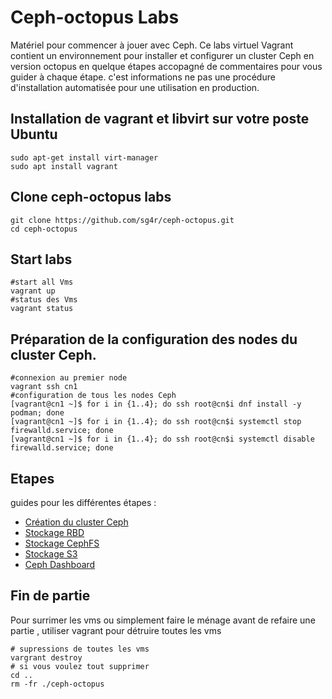 # Ceph-octopus Labs
Matériel pour commencer à jouer avec Ceph. Ce labs virtuel Vagrant contient un environnement pour installer et configurer un cluster Ceph en version octopus en quelque étapes accopagné de commentaires pour vous guider à chaque étape. c'est informations ne pas une procédure d'installation automatisée pour une utilisation en production. 
## Installation de vagrant et libvirt sur votre poste Ubuntu
```
sudo apt-get install virt-manager
sudo apt install vagrant
```
## Clone ceph-octopus labs
```
git clone https://github.com/sg4r/ceph-octopus.git
cd ceph-octopus
```
## Start labs
```
#start all Vms 
vagrant up
#status des Vms
vagrant status
```
## Préparation de la configuration des nodes du cluster Ceph.
```
#connexion au premier node
vagrant ssh cn1
#configuration de tous les nodes Ceph
[vagrant@cn1 ~]$ for i in {1..4}; do ssh root@cn$i dnf install -y podman; done
[vagrant@cn1 ~]$ for i in {1..4}; do ssh root@cn$i systemctl stop firewalld.service; done
[vagrant@cn1 ~]$ for i in {1..4}; do ssh root@cn$i systemctl disable firewalld.service; done
```
## Etapes
guides pour les différentes étapes :
* [Création du cluster Ceph](cephcreate.md)
* [Stockage RBD](cephrbd.md)
* [Stockage CephFS](cephfs.md)
* [Stockage S3](cephs3.md)
* [Ceph Dashboard](cephdashboard.md)

## Fin de partie
Pour surrimer les vms ou simplement faire le ménage avant de refaire une partie , utiliser vagrant pour détruire toutes les vms
```
# supressions de toutes les vms
vargrant destroy
# si vous voulez tout supprimer
cd ..
rm -fr ./ceph-octopus
```

